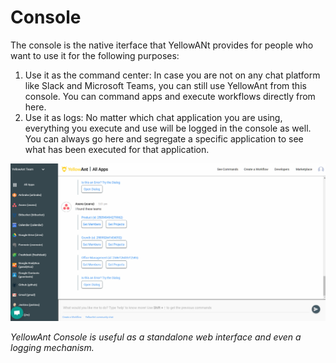 # Console

The console is the native iterface that YellowANt provides for people who want to use it for the following purposes:

1. Use it as the command center: In case you are not on any chat platform like Slack and Microsoft Teams, you can still use YellowAnt from this console. You can command apps and execute workflows directly from here.
2. Use it as logs: No matter which chat application you are using, everything you execute and use will be logged in the console as well. You can always go here and segregate a specific application to see what has been executed for that application.  

![](../.gitbook/assets/image%20%2883%29.png)

_YellowAnt Console is useful as a standalone web interface and even a logging mechanism._

